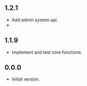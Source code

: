 ## 1.2.1

- Add admin system api.
- 
## 1.1.9

- Implement and test core functions.

## 0.0.0

- Initial version.
